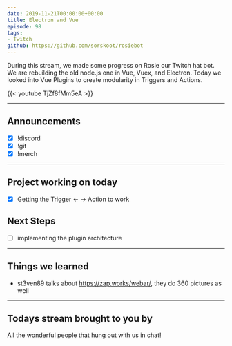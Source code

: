 ```yaml
---
date: 2019-11-21T00:00:00+00:00
title: Electron and Vue
episode: 98
tags:
- Twitch
github: https://github.com/sorskoot/rosiebot
---
```


During this stream, we made some progress on Rosie our Twitch hat bot. We are rebuilding the old node.js one in Vue, Vuex, and Electron. Today we looked into Vue Plugins to create modularity in Triggers and Actions.

{{< youtube TjZf8fMm5eA >}}

<!--more-->

---

## Announcements

- [x] !discord
- [x] !git
- [x] !merch

---

## Project working on today

- [x] Getting the Trigger <- -> Action to work

## Next Steps

- [ ] implementing the plugin architecture

---

## Things we learned

-  st3ven89 talks about https://zap.works/webar/, they do 360 pictures as well

---

## Todays stream brought to you by

All the wonderful people that hung out with us in chat!
